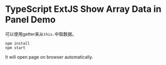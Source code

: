 TypeScript ExtJS Show Array Data in Panel Demo
====================

可以使用getter来从`this.`中取数据。

```
npm install
npm start
```

It will open page on browser automatically.
